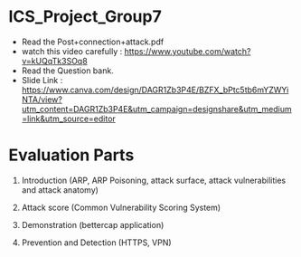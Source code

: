 # ICS_Project_Group7

 - Read the Post+connection+attack.pdf
 - watch this video carefully : https://www.youtube.com/watch?v=kUQqTk3SOq8
 - Read the Question bank.
 - Slide Link : https://www.canva.com/design/DAGR1Zb3P4E/BZFX_bPtc5tb6mYZWYiNTA/view?utm_content=DAGR1Zb3P4E&utm_campaign=designshare&utm_medium=link&utm_source=editor
# Evaluation Parts
1) Introduction (ARP, ARP Poisoning, attack surface, attack vulnerabilities and attack anatomy)

2) Attack score (Common Vulnerability Scoring System)

3) Demonstration (bettercap application)

4) Prevention and Detection (HTTPS, VPN)
